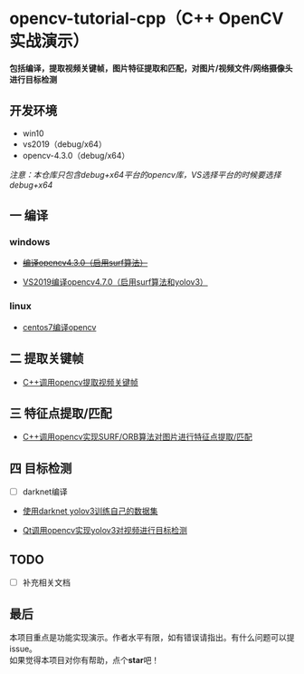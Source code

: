 # opencv-tutorial-cpp（C++ OpenCV实战演示）
**包括编译，提取视频关键帧，图片特征提取和匹配，对图片/视频文件/网络摄像头进行目标检测**

## 开发环境
* win10
* vs2019（debug/x64）
* opencv-4.3.0（debug/x64）

*注意：本仓库只包含debug+x64平台的opencv库，VS选择平台的时候要选择debug+x64*

## 一 编译
### windows
* ~~[编译opencv4.3.0（启用surf算法） ](编译opencv4.3.0（使用surf算法）.md)~~

* [VS2019编译opencv4.7.0（启用surf算法和yolov3）](VS2019编译opencv4.7.0（使用surf算法和yolov3）.md)

### linux
* [centos7编译opencv](centos7编译opencv.md)


## 二 提取关键帧
* [C++调用opencv提取视频关键帧](./opencv-tutorial-cpp/ExtractKeyFrame/README.md)


## 三 特征点提取/匹配
* [C++调用opencv实现SURF/ORB算法对图片进行特征点提取/匹配](./opencv-tutorial-cpp/FeaturePointDemo/README.md)


## 四 目标检测
- [ ] darknet编译

* [使用darknet yolov3训练自己的数据集](./使用darknet-yolov3训练自己的数据集.md)
  
* [Qt调用opencv实现yolov3对视频进行目标检测](./opencv-tutorial-cpp/ObjectDetect/Qt调用opencv实现yolov3对视频进行目标检测.md)

## TODO
- [ ] 补充相关文档

## 最后
本项目重点是功能实现演示。作者水平有限，如有错误请指出。有什么问题可以提issue。  
如果觉得本项目对你有帮助，点个**star**吧！  
